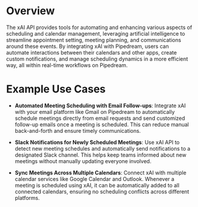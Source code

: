 # Overview

The xAI API provides tools for automating and enhancing various aspects of scheduling and calendar management, leveraging artificial intelligence to streamline appointment setting, meeting planning, and communications around these events. By integrating xAI with Pipedream, users can automate interactions between their calendars and other apps, create custom notifications, and manage scheduling dynamics in a more efficient way, all within real-time workflows on Pipedream.

# Example Use Cases

- **Automated Meeting Scheduling with Email Follow-ups**: Integrate xAI with your email platform like Gmail on Pipedream to automatically schedule meetings directly from email requests and send customized follow-up emails once a meeting is scheduled. This can reduce manual back-and-forth and ensure timely communications.

- **Slack Notifications for Newly Scheduled Meetings**: Use xAI API to detect new meeting schedules and automatically send notifications to a designated Slack channel. This helps keep teams informed about new meetings without manually updating everyone involved.

- **Sync Meetings Across Multiple Calendars**: Connect xAI with multiple calendar services like Google Calendar and Outlook. Whenever a meeting is scheduled using xAI, it can be automatically added to all connected calendars, ensuring no scheduling conflicts across different platforms.
